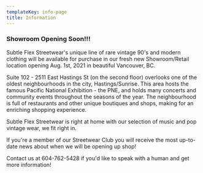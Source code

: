 ```yaml
---
templateKey: info-page
title: Information
---
```

### Showroom Opening Soon!!!

Subtle Flex Streetwear's unique line of rare vintage 90's and modern clothing will be available for purchase in our fresh new Showroom/Retail location opening Aug. 1st, 2021 in beautiful Vancouver, BC. 

Suite 102 - 2511 East Hastings St (on the second floor) overlooks one of the oldest neighbourhoods in the city, Hastings/Sunrise. This area hosts the famous Pacific National Exhibition - the PNE, and holds many concerts and community events throughout the seasons of the year.  The neighbourhood is full of restaurants and other unique boutiques and shops, making for an enriching shopping experience.

Subtle Flex Streetwear is right at home with our selection of music and pop vintage wear, we fit right in. 

If you're a member of our Streetwear Club you will receive the most up-to-date news about when we will be opening up shop!

Contact us at 604-762-5428 if you'd like to speak with a human and get more information!